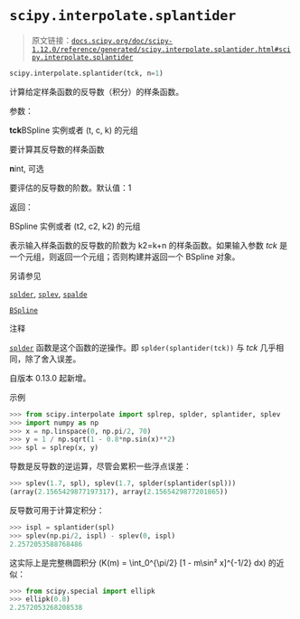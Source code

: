 # `scipy.interpolate.splantider`

> 原文链接：[`docs.scipy.org/doc/scipy-1.12.0/reference/generated/scipy.interpolate.splantider.html#scipy.interpolate.splantider`](https://docs.scipy.org/doc/scipy-1.12.0/reference/generated/scipy.interpolate.splantider.html#scipy.interpolate.splantider)

```py
scipy.interpolate.splantider(tck, n=1)
```

计算给定样条函数的反导数（积分）的样条函数。

参数：

**tck**BSpline 实例或者 (t, c, k) 的元组

要计算其反导数的样条函数

**n**int, 可选

要评估的反导数的阶数。默认值：1

返回：

BSpline 实例或者 (t2, c2, k2) 的元组

表示输入样条函数的反导数的阶数为 k2=k+n 的样条函数。如果输入参数 *tck* 是一个元组，则返回一个元组；否则构建并返回一个 BSpline 对象。

另请参见

[`splder`](https://docs.scipy.org/doc/scipy-1.12.0/reference/generated/scipy.interpolate.splder.html#scipy.interpolate.splder "scipy.interpolate.splder"), [`splev`](https://docs.scipy.org/doc/scipy-1.12.0/reference/generated/scipy.interpolate.splev.html#scipy.interpolate.splev "scipy.interpolate.splev"), [`spalde`](https://docs.scipy.org/doc/scipy-1.12.0/reference/generated/scipy.interpolate.spalde.html#scipy.interpolate.spalde "scipy.interpolate.spalde")

[`BSpline`](https://docs.scipy.org/doc/scipy-1.12.0/reference/generated/scipy.interpolate.BSpline.html#scipy.interpolate.BSpline "scipy.interpolate.BSpline")

注释

[`splder`](https://docs.scipy.org/doc/scipy-1.12.0/reference/generated/scipy.interpolate.splder.html#scipy.interpolate.splder) 函数是这个函数的逆操作。即 `splder(splantider(tck))` 与 *tck* 几乎相同，除了舍入误差。

自版本 0.13.0 起新增。

示例

```py
>>> from scipy.interpolate import splrep, splder, splantider, splev
>>> import numpy as np
>>> x = np.linspace(0, np.pi/2, 70)
>>> y = 1 / np.sqrt(1 - 0.8*np.sin(x)**2)
>>> spl = splrep(x, y) 
```

导数是反导数的逆运算，尽管会累积一些浮点误差：

```py
>>> splev(1.7, spl), splev(1.7, splder(splantider(spl)))
(array(2.1565429877197317), array(2.1565429877201865)) 
```

反导数可用于计算定积分：

```py
>>> ispl = splantider(spl)
>>> splev(np.pi/2, ispl) - splev(0, ispl)
2.2572053588768486 
```

这实际上是完整椭圆积分 \(K(m) = \int_0^{\pi/2} [1 - m\sin² x]^{-1/2} dx\) 的近似：

```py
>>> from scipy.special import ellipk
>>> ellipk(0.8)
2.2572053268208538 
```
